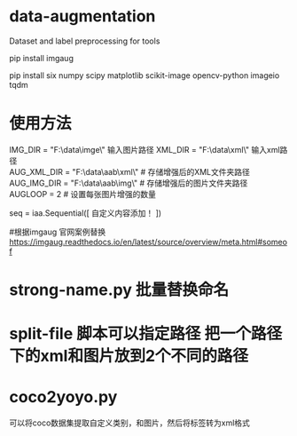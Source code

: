 # data-augmentation
Dataset and label preprocessing for tools

pip install imgaug

pip install six numpy scipy matplotlib scikit-image opencv-python imageio tqdm

# 使用方法 
 IMG_DIR = "F:\\data\\imge\\"  输入图片路径
 XML_DIR = "F:\\data\\xml\\"   输入xml路径  
 AUG_XML_DIR = "F:\\data\\aab\\xml\\"  # 存储增强后的XML文件夹路径
 AUG_IMG_DIR = "F:\\data\\aab\\img\\"  # 存储增强后的图片文件夹路径  
 AUGLOOP = 2  # 设置每张图片增强的数量  

seq = iaa.Sequential([ 
自定义内容添加！ 
    ])  

#根据imgaug 官网案例替换
 https://imgaug.readthedocs.io/en/latest/source/overview/meta.html#someof 

# strong-name.py 批量替换命名

# split-file  脚本可以指定路径 把一个路径下的xml和图片放到2个不同的路径
# coco2yoyo.py 
可以将coco数据集提取自定义类别，和图片，然后将标签转为xml格式
